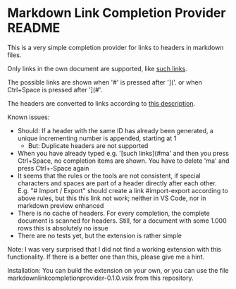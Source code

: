 # Markdown Link Completion Provider README

This is a very simple completion provider for links to headers in markdown files.

Only links in the own document are supported, like  [such links](#markdowncompletionprovider-readme).

The possible links are shown when '#' is pressed after ']('. or when Ctrl+Space is pressed after '](#'.

The headers are converted to links according to [this description](https://docs.gitlab.com/ee/user/markdown.html#header-ids-and-links).

Known issues:

* Should: If a header with the same ID has already been generated, a unique incrementing number is appended, starting at 1
  * But: Duplicate headers are not supported
* When you have already typed e.g. '[such links](#ma' and then you press Ctrl+Space, no completion items are shown. You have to delete 'ma' and press Ctrl+-Space again
* It seems that the rules or the tools are not consistent, if special characters and spaces are part of a header directly after each other. E.g. "# Import / Export" should create a link #import-export according to above rules, but this this link not work; neither in VS Code, nor in markdown preview enhanced
* There is no cache of headers. For every completion, the complete document is scanned for headers. Still, for a document with some 1.000 rows this is absolutely no issue
* There are no tests yet, but the extension is rather simple

Note: I was very surprised that I did not find a working extension with this functionality. If there is a better one than this, please give me a hint.

Installation: You can build the extension on your own, or you can use the file markdownlinkcompletionprovider-0.1.0.vsix from this repository.